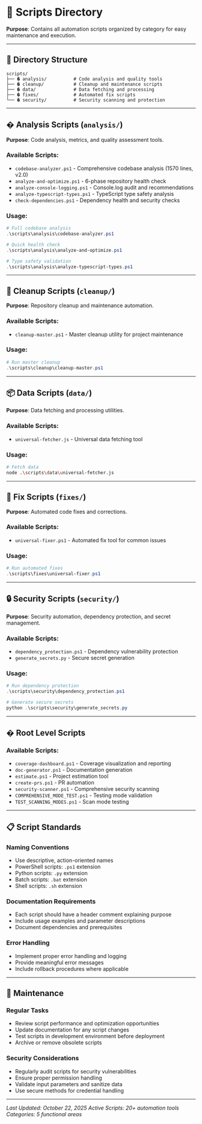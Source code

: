 # 🔧 Scripts Directory

**Purpose**: Contains all automation scripts organized by category for easy maintenance and execution.

---

## 📂 **Directory Structure**

```
scripts/
├── � analysis/          # Code analysis and quality tools
├── � cleanup/           # Cleanup and maintenance scripts
├── � data/              # Data fetching and processing
├── � fixes/             # Automated fix scripts
└── � security/          # Security scanning and protection
```

---

## � **Analysis Scripts** (`analysis/`)

**Purpose**: Code analysis, metrics, and quality assessment tools.

### Available Scripts:
- `codebase-analyzer.ps1` - Comprehensive codebase analysis (1570 lines, v2.0)
- `analyze-and-optimize.ps1` - 6-phase repository health check
- `analyze-console-logging.ps1` - Console.log audit and recommendations
- `analyze-typescript-types.ps1` - TypeScript type safety analysis
- `check-dependencies.ps1` - Dependency health and security checks

### Usage:
```powershell
# Full codebase analysis
.\scripts\analysis\codebase-analyzer.ps1

# Quick health check
.\scripts\analysis\analyze-and-optimize.ps1

# Type safety validation
.\scripts\analysis\analyze-typescript-types.ps1
```

---

## 🧹 **Cleanup Scripts** (`cleanup/`)

**Purpose**: Repository cleanup and maintenance automation.

### Available Scripts:
- `cleanup-master.ps1` - Master cleanup utility for project maintenance

### Usage:
```powershell
# Run master cleanup
.\scripts\cleanup\cleanup-master.ps1
```

---

## 📦 **Data Scripts** (`data/`)

**Purpose**: Data fetching and processing utilities.

### Available Scripts:
- `universal-fetcher.js` - Universal data fetching tool

### Usage:
```bash
# Fetch data
node .\scripts\data\universal-fetcher.js
```

---

## 🔧 **Fix Scripts** (`fixes/`)

**Purpose**: Automated code fixes and corrections.

### Available Scripts:
- `universal-fixer.ps1` - Automated fix tool for common issues

### Usage:
```powershell
# Run automated fixes
.\scripts\fixes\universal-fixer.ps1
```

---

## 🔒 **Security Scripts** (`security/`)

**Purpose**: Security automation, dependency protection, and secret management.

### Available Scripts:
- `dependency_protection.ps1` - Dependency vulnerability protection
- `generate_secrets.py` - Secure secret generation

### Usage:
```powershell
# Run dependency protection
.\scripts\security\dependency_protection.ps1

# Generate secure secrets
python .\scripts\security\generate_secrets.py
```

---

## � **Root Level Scripts**

### Available Scripts:
- `coverage-dashboard.ps1` - Coverage visualization and reporting
- `doc-generator.ps1` - Documentation generation
- `estimate.ps1` - Project estimation tool
- `create-prs.ps1` - PR automation
- `security-scanner.ps1` - Comprehensive security scanning
- `COMPREHENSIVE_MODE_TEST.ps1` - Testing mode validation
- `TEST_SCANNING_MODES.ps1` - Scan mode testing

---

## 📋 **Script Standards**

### **Naming Conventions**
- Use descriptive, action-oriented names
- PowerShell scripts: `.ps1` extension
- Python scripts: `.py` extension
- Batch scripts: `.bat` extension
- Shell scripts: `.sh` extension

### **Documentation Requirements**
- Each script should have a header comment explaining purpose
- Include usage examples and parameter descriptions
- Document dependencies and prerequisites

### **Error Handling**
- Implement proper error handling and logging
- Provide meaningful error messages
- Include rollback procedures where applicable

---

## 🔄 **Maintenance**

### **Regular Tasks**
- Review script performance and optimization opportunities
- Update documentation for any script changes
- Test scripts in development environment before deployment
- Archive or remove obsolete scripts

### **Security Considerations**
- Regularly audit scripts for security vulnerabilities
- Ensure proper permission handling
- Validate input parameters and sanitize data
- Use secure methods for credential handling

---

*Last Updated: October 22, 2025*
*Active Scripts: 20+ automation tools*
*Categories: 5 functional areas*
